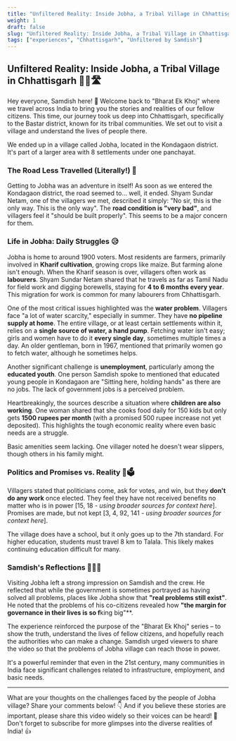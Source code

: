 ```yaml
---
title: "Unfiltered Reality: Inside Jobha, a Tribal Village in Chhattisgarh 🙏💧🛣️"
weight: 1
draft: false
slug: "Unfiltered Reality: Inside Jobha, a Tribal Village in Chhattisgarh"
tags: ["experiences", "Chhattisgarh", "Unfiltered by Samdish"]
---
```


## Unfiltered Reality: Inside Jobha, a Tribal Village in Chhattisgarh 🙏💧🛣️

Hey everyone, Samdish here! 👋 Welcome back to "Bharat Ek Khoj" where we travel across India to bring you the stories and realities of our fellow citizens. This time, our journey took us deep into Chhattisgarh, specifically to the Bastar district, known for its tribal communities. We set out to visit a village and understand the lives of people there.

We ended up in a village called Jobha, located in the Kondagaon district. It's part of a larger area with 8 settlements under one panchayat.

### The Road Less Travelled (Literally!) 🚧

Getting to Jobha was an adventure in itself! As soon as we entered the Kondagaon district, the road seemed to... well, it ended. Shyam Sundar Netam, one of the villagers we met, described it simply: "No sir, this is the only way. This is the only way". The **road condition is "very bad"**, and villagers feel it "should be built properly". This seems to be a major concern for them.

### Life in Jobha: Daily Struggles 😥

Jobha is home to around 1900 voters. Most residents are farmers, primarily involved in **Kharif cultivation**, growing crops like maize. But farming alone isn't enough. When the Kharif season is over, villagers often work as **labourers**. Shyam Sundar Netam shared that he travels as far as Tamil Nadu for field work and digging borewells, staying for **4 to 6 months every year**. This migration for work is common for many labourers from Chhattisgarh.

One of the most critical issues highlighted was the **water problem**. Villagers face "a lot of water scarcity," especially in summer. They have **no pipeline supply at home**. The entire village, or at least certain settlements within it, relies on a **single source of water, a hand pump**. Fetching water isn't easy; girls and women have to do it **every single day**, sometimes multiple times a day. An older gentleman, born in 1967, mentioned that primarily women go to fetch water, although he sometimes helps.

Another significant challenge is **unemployment**, particularly among the **educated youth**. One person Samdish spoke to mentioned that educated young people in Kondagaon are "Sitting here, holding hands" as there are no jobs. The lack of government jobs is a perceived problem.

Heartbreakingly, the sources describe a situation where **children are also working**. One woman shared that she cooks food daily for 150 kids but only gets **1500 rupees per month** (with a promised 500 rupee increase not yet deposited). This highlights the tough economic reality where even basic needs are a struggle.

Basic amenities seem lacking. One villager noted he doesn't wear slippers, though others in his family might.

### Politics and Promises vs. Reality 🤔🗳️

Villagers stated that politicians come, ask for votes, and win, but they **don't do any work** once elected. They feel they have not received benefits no matter who is in power [15, 18 - *using broader sources for context here*]. Promises are made, but not kept [3, 4, 92, 141 - *using broader sources for context here*].

The village does have a school, but it only goes up to the 7th standard. For higher education, students must travel 8 km to Talala. This likely makes continuing education difficult for many.

### Samdish's Reflections 🙏🇮🇳

Visiting Jobha left a strong impression on Samdish and the crew. He reflected that while the government is sometimes portrayed as having solved all problems, places like Jobha show that **"real problems still exist"**. He noted that the problems of his co-citizens revealed how **"the margin for governance in their lives is so f**king big"**.

The experience reinforced the purpose of the "Bharat Ek Khoj" series – to show the truth, understand the lives of fellow citizens, and hopefully reach the authorities who can make a change. Samdish urged viewers to share the video so that the problems of Jobha village can reach those in power.

It's a powerful reminder that even in the 21st century, many communities in India face significant challenges related to infrastructure, employment, and basic needs.

***

What are your thoughts on the challenges faced by the people of Jobha village? Share your comments below! 👇 And if you believe these stories are important, please share this video widely so their voices can be heard! 🙏 Don't forget to subscribe for more glimpses into the diverse realities of India! 👍